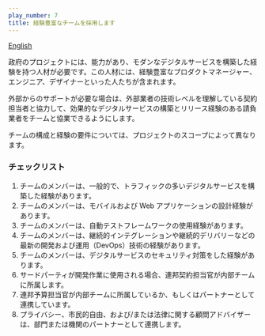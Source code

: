 ```yaml
---
play_number: 7
title: 経験豊富なチームを採用します
---
```


[English]({{site.baseurl}}/#play7)

政府のプロジェクトには、能力があり、モダンなデジタルサービスを構築した経験を持つ人材が必要です。この人材には、経験豊富なプロダクトマネージャー、エンジニア、デザイナーといった人たちが含まれます。

外部からのサポートが必要な場合は、外部業者の技術レベルを理解している契約担当者と協力して、効果的なデジタルサービスの構築とリリース経験のある請負業者をチームと協業できるようにします。

チームの構成と経験の要件については、プロジェクトのスコープによって異なります。

### チェックリスト

1. チームのメンバーは、一般的で、トラフィックの多いデジタルサービスを構築した経験があります。
2. チームのメンバーは、モバイルおよび Web アプリケーションの設計経験があります。
3. チームのメンバーは、自動テストフレームワークの使用経験があります。
4. チームのメンバーは、継続的インテグレーションや継続的デリバリーなどの最新の開発および運用（DevOps）技術の経験があります。
5. チームのメンバーは、デジタルサービスのセキュリティ対策をした経験があります。
6. サードパーティが開発作業に使用される場合、連邦契約担当官が内部チームに所属します。
7. 連邦予算担当官が内部チームに所属しているか、もしくはパートナーとして連携しています。
8. プライバシー、市民的自由、および/または法律に関する顧問アドバイザーは、部門または機関のパートナーとして連携します。
